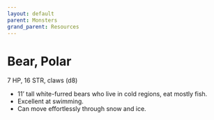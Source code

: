 ```yaml
---
layout: default
parent: Monsters
grand_parent: Resources
---
```


# Bear, Polar

7 HP, 16 STR, claws (d8)  

- 11’ tall white-furred bears who live in cold regions, eat mostly fish.  
- Excellent at swimming.  
- Can move effortlessly through snow and ice.  


